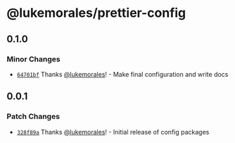# @lukemorales/prettier-config

## 0.1.0

### Minor Changes

- [`64701bf`](https://github.com/lukemorales/development-config/commit/64701bf21065971113c87adb417cc6155c10631f) Thanks [@lukemorales](https://github.com/lukemorales)! - Make final configuration and write docs

## 0.0.1

### Patch Changes

- [`328f89a`](https://github.com/lukemorales/development-config/commit/328f89addba031b0de787930f0ded2b5222b81d2) Thanks [@lukemorales](https://github.com/lukemorales)! - Initial release of config packages
